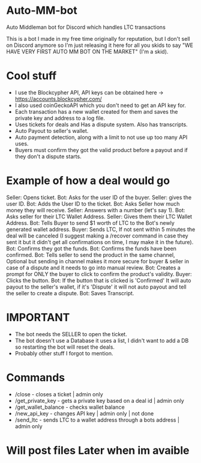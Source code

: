 # Auto-MM-bot
Auto Middleman bot for Discord which handles LTC transactions

This is a bot I made in my free time originally for reputation, but I don't sell on Discord anymore so I'm just releasing it here for all you skids to say "WE HAVE VERY FIRST AUTO MM BOT ON THE MARKET" (I'm a skid).

# Cool stuff
- I use the Blockcypher API, API keys can be obtained here -> https://accounts.blockcypher.com/
- I also used coinGeckoAPI which you don't need to get an API key for.
- Each transaction has a new wallet created for them and saves the private key and address to a log file.
- Uses tickets for deals and Has a dispute system. Also has transcripts.
- Auto Payout to seller's wallet.
- Auto payment detection, along with a limit to not use up too many API uses.
- Buyers must confirm they got the valid product before a payout and if they don't a dispute starts.

# Example of how a deal would go
Seller: Opens ticket.
Bot: Asks for the user ID of the buyer.
Seller: gives the user ID.
Bot: Adds the User ID to the ticket.
Bot: Asks Seller how much money they will receive.
Seller: Answers with a number (let's say 1).
Bot: Asks seller for their LTC Wallet Address.
Seller: Gives them their LTC Wallet Address.
Bot: Tells Buyer to send $1 worth of LTC to the Bot's newly generated wallet address.
Buyer: Sends LTC, If not sent within 5 minutes the deal will be canceled (I suggest making a /recover command in case they sent it but it didn't get all confirmations on time, I may make it in the future).
Bot: Confirms they got the funds.
Bot: Confirms the funds have been confirmed.
Bot: Tells seller to send the product in the same channel, Optional but sending in channel makes it more secure for buyer & seller in case of a dispute and it needs to go into manual review.
Bot: Creates a prompt for ONLY the buyer to click to confirm the product's validity.
Buyer: Clicks the button.
Bot: If the button that is clicked is 'Confirmed' It will auto payout to the seller's wallet, if it's 'Dispute' it will not auto payout and tell the seller to create a dispute.
Bot: Saves Transcript.

# IMPORTANT
- The bot needs the SELLER to open the ticket.
- The bot doesn't use a Database it uses a list, I didn't want to add a DB so restarting the bot will reset the deals.
- Probably other stuff I forgot to mention.

# Commands
- /close - closes a ticket | admin only
- /get_private_key - gets a private key based on a deal id | admin only
- /get_wallet_balance - checks wallet balance
- /new_api_key - changes API key | admin only | not done
- /send_ltc - sends LTC to a wallet address through a bots address | admin only


# Will post files Later when im avaible
